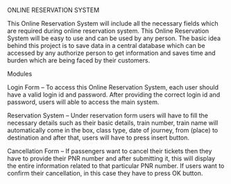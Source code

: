 
ONLINE RESERVATION SYSTEM

This Online Reservation System will include all the necessary fields which are required during
online reservation system. This Online Reservation System will be easy to use and can be used by
any person. The basic idea behind this project is to save data in a central database which can be
accessed by any authorize person to get information and saves time and burden which are being
faced by their customers.



 Modules



Login Form – To access this Online Reservation System, each user should have a valid login id and
password. After providing the correct login id and password, users will able to access the main
system.



Reservation System – Under reservation form users will have to fill the necessary details such as
their basic details, train number, train name will automatically come in the box, class type, date of
journey, from (place) to destination and after that, users will have to press insert button.



Cancellation Form – If passengers want to cancel their tickets then they have to provide their
PNR number and after submitting it, this will display the entire information related to that
particular PNR number. If users want to confirm their cancellation, in this case they have to press
OK button.

